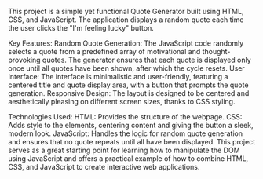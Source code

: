 This project is a simple yet functional Quote Generator built using HTML, CSS, and JavaScript. The application displays a random quote each time the user clicks the "I'm feeling lucky" button.

Key Features:
Random Quote Generation: The JavaScript code randomly selects a quote from a predefined array of motivational and thought-provoking quotes. The generator ensures that each quote is displayed only once until all quotes have been shown, after which the cycle resets.
User Interface: The interface is minimalistic and user-friendly, featuring a centered title and quote display area, with a button that prompts the quote generation.
Responsive Design: The layout is designed to be centered and aesthetically pleasing on different screen sizes, thanks to CSS styling.

Technologies Used:
HTML: Provides the structure of the webpage.
CSS: Adds style to the elements, centering content and giving the button a sleek, modern look.
JavaScript: Handles the logic for random quote generation and ensures that no quote repeats until all have been displayed.
This project serves as a great starting point for learning how to manipulate the DOM using JavaScript and offers a practical example of how to combine HTML, CSS, and JavaScript to create interactive web applications.
